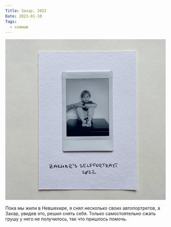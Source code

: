 ```yaml
---
Title: Захар, 2022
Date: 2023-01-10
Tags:
  - снимаю
---
```


![Автопортрет Захара](images/zakhars-selfportrait@2x.jpg)


Пока мы жили в Невшехире, я снял несколько своих автопортретов, а Захар, увидев это, решил снять себя. Только самостоятельно сжать грушу у него не получилось, так что пришлось помочь.